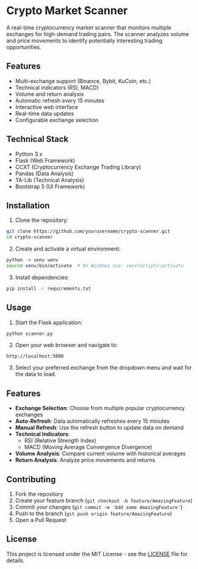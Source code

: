 # Crypto Market Scanner

A real-time cryptocurrency market scanner that monitors multiple exchanges for high-demand trading pairs. The scanner analyzes volume and price movements to identify potentially interesting trading opportunities.

## Features

- Multi-exchange support (Binance, Bybit, KuCoin, etc.)
- Technical indicators (RSI, MACD)
- Volume and return analysis
- Automatic refresh every 15 minutes
- Interactive web interface
- Real-time data updates
- Configurable exchange selection

## Technical Stack

- Python 3.x
- Flask (Web Framework)
- CCXT (Cryptocurrency Exchange Trading Library)
- Pandas (Data Analysis)
- TA-Lib (Technical Analysis)
- Bootstrap 5 (UI Framework)

## Installation

1. Clone the repository:
```bash
git clone https://github.com/yourusername/crypto-scanner.git
cd crypto-scanner
```

2. Create and activate a virtual environment:
```bash
python -m venv venv
source venv/bin/activate  # On Windows use: venv\Scripts\activate
```

3. Install dependencies:
```bash
pip install -r requirements.txt
```

## Usage

1. Start the Flask application:
```bash
python scanner.py
```

2. Open your web browser and navigate to:
```
http://localhost:5000
```

3. Select your preferred exchange from the dropdown menu and wait for the data to load.

## Features

- **Exchange Selection**: Choose from multiple popular cryptocurrency exchanges
- **Auto-Refresh**: Data automatically refreshes every 15 minutes
- **Manual Refresh**: Use the refresh button to update data on demand
- **Technical Indicators**: 
  - RSI (Relative Strength Index)
  - MACD (Moving Average Convergence Divergence)
- **Volume Analysis**: Compare current volume with historical averages
- **Return Analysis**: Analyze price movements and returns

## Contributing

1. Fork the repository
2. Create your feature branch (`git checkout -b feature/AmazingFeature`)
3. Commit your changes (`git commit -m 'Add some AmazingFeature'`)
4. Push to the branch (`git push origin feature/AmazingFeature`)
5. Open a Pull Request

## License

This project is licensed under the MIT License - see the [LICENSE](LICENSE) file for details.
